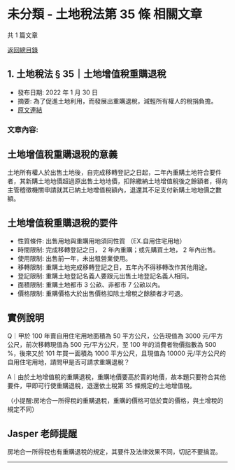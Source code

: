 # 未分類 - 土地稅法第 35 條 相關文章

共 1 篇文章

[返回總目錄](00_總目錄.md)

## 1. 土地稅法 § 35｜土地增值稅重購退稅

- 發布日期: 2022 年 1 月 30 日
- 摘要: 為了促進土地利用，而發展出重購退稅，減輕所有權人的稅捐負擔。
- [原文連結](https://www.jasper-realestate.com/%e5%9c%9f%e5%9c%b0%e7%a8%85%e6%b3%95-%c2%a735%ef%bd%9c%e5%9c%9f%e5%9c%b0%e5%a2%9e%e5%80%bc%e7%a8%85%e9%87%8d%e8%b3%bc%e9%80%80%e7%a8%85/)

### 文章內容:

## 土地增值稅重購退稅的意義

土地所有權人於出售土地後，自完成移轉登記之日起，二年內重購土地符合要件者，其新購土地地價超過原出售土地地價，扣除繳納土地增值稅後之餘額者，得向主管稽徵機關申請就其已納土地增值稅額內，退還其不足支付新購土地地價之數額。

## 土地增值稅重購退稅的要件

- 性質條件: 出售用地與重購用地須同性質 （EX.自用住宅用地）
- 時間限制: 完成移轉登記之日， 2 年內重購；或先購買土地， 2 年內出售。
- 使用限制: 出售前一年，未出租營業使用。
- 移轉限制: 重購土地完成移轉登記之日，五年內不得移轉改作其他用途。
- 登記限制: 重購土地登記名義人要跟元出售土地登記名義人相同。
- 面積限制: 重購土地都市 3 公畝、非都市 7 公畝以內。
- 價格限制: 重購價格大於出售價格扣除土增稅之餘額者才可退。

## 實例說明

Q｜甲於 100 年賣自用住宅用地面積為 50 平方公尺，公告現值為 3000 元/平方公尺，前次移轉現值為 500 元/平方公尺，至 100 年的消費者物價指數為 500 %，後來又於 101 年買一面積為 1000 平方公尺，且現值為 10000 元/平方公尺的自用住宅用地，請問甲是否可請求重購退稅？

A｜由於土地增值稅的重購退稅，重購地價要高於賣的地價，故本題只要符合其他要件，甲即可行使重購退稅，退還依土稅第 35 條規定的土地增值稅。

（小提醒:房地合一所得稅的重購退稅，重購的價格可低於賣的價格，與土增稅的規定不同）

## Jasper 老師提醒

房地合一所得稅也有重購退稅的規定，其要件及法律效果不同，切記不要搞混。

---

